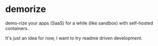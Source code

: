# demorize
demo-rize your apps (SaaS) for a while (like sandbox) with self-hosted containers.


It's just an idea for now, I want to try readme driven development.
